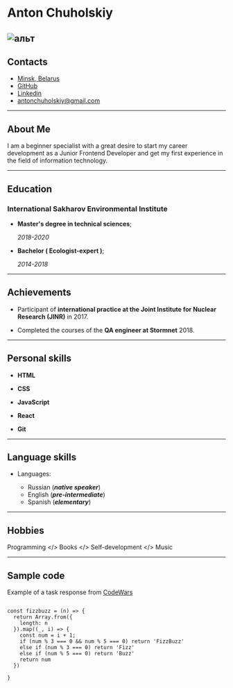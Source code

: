 # Anton Chuholskiy
![альт](https://sun9-23.userapi.com/impf/c830109/v830109098/104ffb/J6Lxxft2ZxQ.jpg?size=1280x854&quality=96&sign=4fadd53bb40323d5b3aab3d88ddc476f&type=album "Anton Chuholskiy")
------------------------------------------------
Contacts
--------
                           
*  [Minsk, Belarus](https://24timezones.com/Minsk/map)   
*  [GitHub](https://github.com/ComandanteChu)
*  [Linkedin](https://www.linkedin.com/in/anton-chuholskiy-97b454185/)
*  [antonchuholskiy@gmail.com](antonchuholskiy@gmail.com)                   
-------------------     

About Me
--------

I am a beginner specialist with a great
desire to start my career development as a
Junior Frontend Developer and get my first
experience in the field of information
technology.

-------------------

Education
---------
### International Sakharov Environmental Institute

- **Master's degree in technical sciences**; 

    *2018-2020*

- **Bachelor ( Ecologist-expert )**; 

    *2014-2018*
---------------------------------------

Achievements
------------

* Participant of **international practice at the
Joint Institute for Nuclear Research (JINR)**
in 2017.


* Completed the courses of the **QA engineer
at Stormnet** 2018.

---------------------------------------------

Personal skills
----------------
- **HTML**

- **CSS**

- **JavaScript**

- **React**

- **Git**

--------------------------------------------
Language skills 
---------------

* Languages:

     * Russian (***native speaker***)
     * English (***pre-intermediate***)
     * Spanish (***elementary***)

------------------------------------------------

Hobbies
--------
Programming 
</> 
Books
</> 
Self-development
</>
Music 

------------------------------------------------

Sample code
-----------
Example of a task response from [CodeWars](https://www.codewars.com/kata/fizz-buzz)

```

const fizzbuzz = (n) => {
  return Array.from({
    length: n
  }).map((_, i) => {
    const num = i + 1;
    if (num % 3 === 0 && num % 5 === 0) return 'FizzBuzz'
    else if (num % 3 === 0) return 'Fizz'
    else if (num % 5 === 0) return 'Buzz'
    return num
  })

}


```